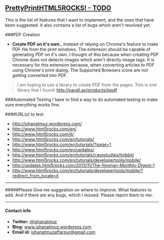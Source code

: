 [PrettyPrintHTML5ROCKS! - TODO](https://www.ishanatmuz.wordpress.com)
-------------------

This is the list of features that I want to implement, and the ones that have been suggested. It also contains a list of bugs which aren't resolved yet.

###PDF Creation

* **Create PDF on it's own..** Instead of relying on Chrome's feature to make PDF file from the print windows. The extension should be capable of generating PDF on it's own. I thought of this because when creating PDF Chrome does not detects images which aren't directly image tags. It is necessary for this extension because, when converting articles to PDF using Chrome's print dialog. The Supported Browsers icons are not getting converted into PDF.
>I am hoping to use a library to create PDF from the pages.
>This is one library that I found: http://parall.ax/products/jspdf

###Automated Testing
I have to find a way to do automated testing to make sure everything works fine.

####URL(s) to test
*  http://ishanatmuz.wordpress.com/
*  http://www.html5rocks.com/en/
*  http://www.html5rocks.com/it/
*  http://www.html5rocks.com/en/tutorials/
*  http://www.html5rocks.com/en/tutorials/?page=1
*  http://www.html5rocks.com/en/updates/
*  http://www.html5rocks.com/en/tutorials/casestudies/hobbit/
*  http://www.html5rocks.com/en/tutorials/developertools/mobile/
*  http://updates.html5rocks.com/2013/11/The-Yeoman-Monthly-Digest-1
*  http://www.html5rocks.com/en/tutorials/developertools/mobile/?redirect_from_locale=it

----------------------------------------------

#####Please Give me suggestion on where to improve. What features to add. And if there are any bugs, which I missed. Please report them to me.

----------------------------------------------

#### Contact info

* **Twitter:** [@ishanatmuz](http://twitter.com/#!/ishanatmuz)
* **Blog:** www.ishanatmuz.wordpress.com
* **Email id:** ishanatmuzaffarpur@gmail.com
